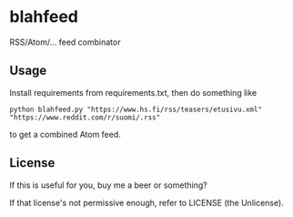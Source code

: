 # blahfeed

RSS/Atom/... feed combinator

## Usage

Install requirements from requirements.txt, then do something like

```
python blahfeed.py "https://www.hs.fi/rss/teasers/etusivu.xml" "https://www.reddit.com/r/suomi/.rss"
```

to get a combined Atom feed.

## License

If this is useful for you, buy me a beer or something?

If that license's not permissive enough, refer to LICENSE (the Unlicense).
